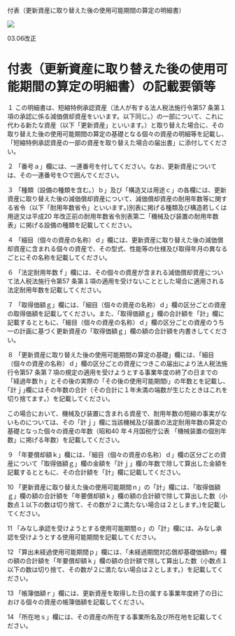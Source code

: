 付表（更新資産に取り替えた後の使用可能期間の算定の明細書）

![](https://www.nta.go.jp/tmp/8f87b719-7577-42d6-9053-59c857899232/images/88069e7f5720d01dd8af18cbc124010e620063f0588890dc541c41767949bd0c.jpg)

03.06改正

# 付表（更新資産に取り替えた後の使用可能期間の算定の明細書）の記載要領等

１ この明細書は、短縮特例承認資産（法人が有する法人税法施行令第57 条第１項の承認に係る減価償却資産をいいます。以下同じ。）の一部について、これに代わる新たな資産（以下「更新資産」といいます。）と取り替えた場合に、その取り替えた後の使用可能期間の算定の基礎となる個々の資産の明細等を記載し、「短縮特例承認資産の一部の資産を取り替えた場合の届出書」に添付してください。

２ 「番号ａ」欄には、一連番号を付してください。なお、更新資産については、その一連番号を○で囲んでください。

３ 「種類（設備の種類を含む｡）ｂ」及び「構造又は用途ｃ」の各欄には、更新資産に取り替えた後の減価償却資産について、減価償却資産の耐用年数等に関する省令（以下「耐用年数省令」といいます｡)別表に掲げる種類及び構造若しくは用途又は平成20 年改正前の耐用年数省令別表第二「機械及び装置の耐用年数表」に掲げる設備の種類を記載してください。

４ 「細目（個々の資産の名称）ｄ」欄には、更新資産に取り替えた後の減価償却資産に含まれる個々の資産で、その型式、性能等の仕様及び取得年月の異なるごとにその名称を記載してください。

６ 「法定耐用年数ｆ」欄には、その個々の資産が含まれる減価償却資産について法人税法施行令第57 条第１項の適用を受けないこととした場合に適用される法定耐用年数を記載してください。

７ 「取得価額ｇ」欄には、「細目（個々の資産の名称）ｄ」欄の区分ごとの資産の取得価額を記載してください。また、「取得価額ｇ」欄の合計額を「計」欄に記載するとともに、「細目（個々の資産の名称）ｄ」欄の区分ごとの資産のうち一の計画に基づく更新資産の「取得価額ｇ」欄の額の合計額を内書きしてください。

８ 「更新資産に取り替えた後の使用可能期間の算定の基礎」欄には、「細目（個々の資産の名称）ｄ」欄の区分ごとの資産につきこの届出により法人税法施行令第57 条第７項の規定の適用を受けようとする事業年度の終了の日までの「経過年数ｈ」とその後の実際の「その後の使用可能期間ⅰ」の年数とを記載し､｢計ｊ｣欄にはその年数の合計（その合計に１年未満の端数が生じたときはこれを切り捨てます｡）を記載してください。

この場合において、機械及び装置に含まれる資産で、耐用年数の短縮の事実がないものについては、その「計ｊ」欄に当該機械及び装置の法定耐用年数の算定の基礎となった個々の資産の年数（昭和40 年４月国税庁公表 「機械装置の個別年数」に掲げる年数）を記載してください。

９ 「年要償却額ｋ」欄には、「細目（個々の資産の名称）ｄ」欄の区分ごとの資産について「取得価額ｇ」欄の金額を「計ｊ」欄の年数で除して算出した金額を記載するとともに、その合計額を「計」欄に記載してください。

10 「更新資産に取り替えた後の使用可能期間ｎ」の「計」欄には、「取得価額ｇ」欄の額の合計額を「年要償却額ｋ」欄の額の合計額で除して算出した数（小数点１以下の数は切り捨て、その数が２に満たない場合は２とします。)を記載してください。

11 「みなし承認を受けようとする使用可能期間ｏ」の「計」欄には、みなし承認を受けようとする使用可能期間を記載してください。

12 「算出未経過使用可能期間ｐ」欄には、「未経過期間対応償却基礎価額ｍ」欄の額の合計額を「年要償却額ｋ」欄の額の合計額で除して算出した数（小数点１以下の数は切り捨て、その数が２に満たない場合は２とします。）を記載してください。

13 「帳簿価額ｒ」欄には、更新資産を取得した日の属する事業年度終了の日における個々の資産の帳簿価額を記載してください。

14 「所在地ｓ」欄には、その資産の所在する事業所名及び所在地を記載してください。